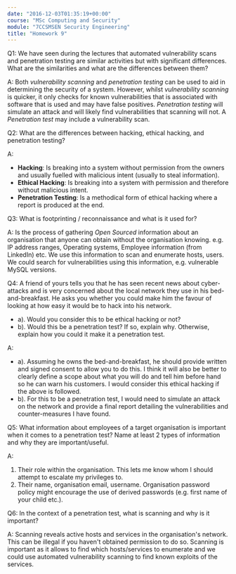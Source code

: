 ```yaml
---
date: "2016-12-03T01:35:19+00:00"
course: "MSc Computing and Security"
module: "7CCSMSEN Security Engineering"
title: "Homework 9"
---
```


Q1: We have seen during the lectures that automated vulnerability scans and penetration testing are similar activities but with significant differences. What are the similarities and what are the differences between them?

A: Both *vulnerability scanning* and *penetration testing* can be used to aid in determining the security of a system. However, whilst *vulnerability scanning* is quicker, it only checks for known vulnerabilities that is associated with software that is used and may have false positives. *Penetration testing* will simulate an attack and will likely find vulnerabilities that scanning will not. A *Penetration test* may include a vulnerability scan.


Q2: What are the differences between hacking, ethical hacking, and penetration testing?

A:
 - **Hacking**: Is breaking into a system without permission from the owners and usually fuelled with malicious intent (usually to steal information).
 - **Ethical Hacking**: Is breaking into a system with permission and therefore without malicious intent.
 - **Penetration Testing**: Is a methodical form of ethical hacking where a report is produced at the end.


Q3: What is footprinting / reconnaissance and what is it used for?

A: Is the process of gathering *Open Sourced* information about an organisation that anyone can obtain without the organisation knowing. e.g. IP address ranges, Operating systems, Employee information (from LinkedIn) etc. We use this information to scan and enumerate hosts, users. We could search for vulnerabilities using this information, e.g. vulnerable MySQL versions.


Q4: A friend of yours tells you that he has seen recent news about cyber-attacks and is very concerned about the local network they use in his bed-and-breakfast. He asks you whether you could make him the favour of looking at how easy it would be to hack into his network.

- a). Would you consider this to be ethical hacking or not?
- b). Would this be a penetration test? If so, explain why. Otherwise, explain how you could it make it a penetration test.

A:

- a). Assuming he owns the bed-and-breakfast, he should provide written and signed consent to allow you to do this. I think it will also be better to clearly define a scope about what you will do and tell him before hand so he can warn his customers. I would consider this ethical hacking if the above is followed.
- b). For this to be a penetration test, I would need to simulate an attack on the network and provide a final report detailing the vulnerabilities and counter-measures I have found.


Q5: What information about employees of a target organisation is important when it comes to a penetration test? Name at least 2 types of information and why they are important/useful.

A:

1. Their role within the organisation. This lets me know whom I should attempt to escalate my privileges to.
2. Their name, organisation email, username. Organisation password policy might encourage the use of derived passwords (e.g. first name of your child etc.).


Q6: In the context of a penetration test, what is scanning and why is it important?

A: Scanning reveals active hosts and services in the organisation's network. This can be illegal if you haven't obtained permission to do so. Scanning is important as it allows to find which hosts/services to enumerate and we could use automated vulnerability scanning to find known exploits of the services.
